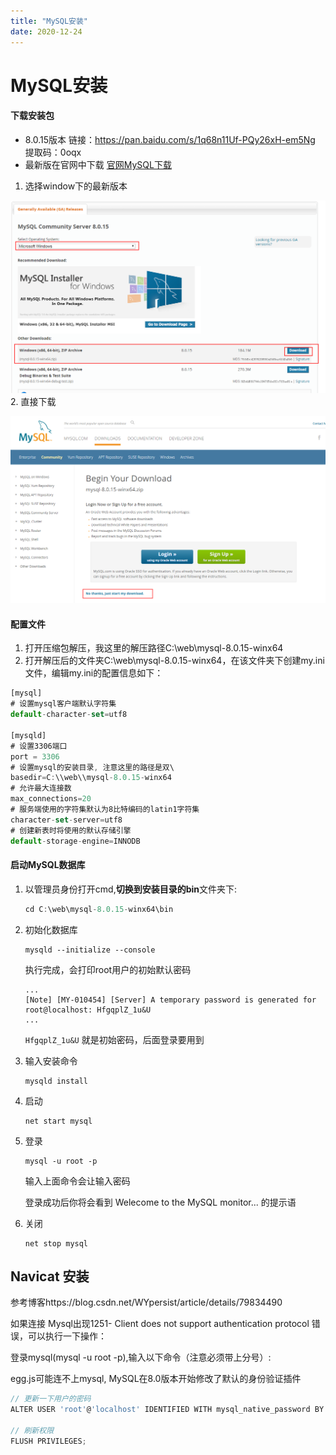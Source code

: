 ```yaml
---
title: "MySQL安装"
date: 2020-12-24
---
```


# MySQL安装

####  下载安装包

- 8.0.15版本
  链接：https://pan.baidu.com/s/1q68n11Uf-PQy26xH-em5Ng
  提取码：0oqx
- 最新版在官网中下载
  [官网MySQL下载](https://dev.mysql.com/downloads/mysql/)

1. 选择window下的最新版本

![An image](https://github.com/MY729/BLOG/raw/gh-pages/img/%E6%96%87%E7%AB%A0/mysql-1.png) 2. 直接下载

![An image](https://github.com/MY729/BLOG/raw/gh-pages/img/%E6%96%87%E7%AB%A0/mysql-2.png)

#### 配置文件

1. 打开压缩包解压，我这里的解压路径C:\web\mysql-8.0.15-winx64
2. 打开解压后的文件夹C:\web\mysql-8.0.15-winx64，在该文件夹下创建my.ini文件，编辑my.ini的配置信息如下：

```js
[mysql]
# 设置mysql客户端默认字符集
default-character-set=utf8
 
[mysqld]
# 设置3306端口
port = 3306
# 设置mysql的安装目录, 注意这里的路径是双\
basedir=C:\\web\\mysql-8.0.15-winx64
# 允许最大连接数
max_connections=20
# 服务端使用的字符集默认为8比特编码的latin1字符集
character-set-server=utf8
# 创建新表时将使用的默认存储引擎
default-storage-engine=INNODB
```

#### 启动MySQL数据库

1. 以管理员身份打开cmd,**切换到安装目录的bin**文件夹下:

   ```js
   cd C:\web\mysql-8.0.15-winx64\bin
   ```

2. 初始化数据库

   ```text
   mysqld --initialize --console
   ```

   执行完成，会打印root用户的初始默认密码

   ```text
   ...
   [Note] [MY-010454] [Server] A temporary password is generated for root@localhost: HfgqplZ_1u&U
   ...
   ```

   `HfgqplZ_1u&U` 就是初始密码，后面登录要用到

3. 输入安装命令

   ```text
   mysqld install
   ```

4. 启动

   ```text
   net start mysql
   ```

5. 登录

   ```text
   mysql -u root -p
   ```

   输入上面命令会让输入密码

   登录成功后你将会看到 Welecome to the MySQL monitor... 的提示语

6. 关闭

   ```text
   net stop mysql
   ```

## Navicat 安装

参考博客https://blog.csdn.net/WYpersist/article/details/79834490

如果连接 Mysql出现1251- Client does not support authentication protocol 错误，可以执行一下操作：

登录mysql(mysql -u root -p),输入以下命令（注意必须带上分号）:

egg.js可能连不上mysql, MySQL在8.0版本开始修改了默认的身份验证插件

```js
// 更新一下用户的密码
ALTER USER 'root'@'localhost' IDENTIFIED WITH mysql_native_password BY 'password';

// 刷新权限
FLUSH PRIVILEGES;
```
